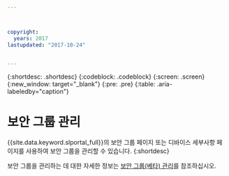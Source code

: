 ```yaml
---



copyright:
  years: 2017
lastupdated: "2017-10-24"


---
```


{:shortdesc: .shortdesc}
{:codeblock: .codeblock}
{:screen: .screen}
{:new_window: target="_blank"}
{:pre: .pre}
{:table: .aria-labeledby="caption"}


# 보안 그룹 관리

{{site.data.keyword.slportal_full}}의 보안 그룹 페이지 또는 디바이스 세부사항 페이지를 사용하여 보안 그룹을 관리할 수 있습니다.
{:shortdesc}

보안 그룹을 관리하는 데 대한 자세한 정보는 [보안 그룹(베타) 관리](/docs/infrastructure/security-groups/sg_managing.html)를 참조하십시오.
